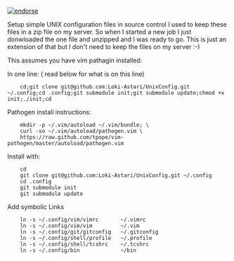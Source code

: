 [![endorse](http://api.coderwall.com/lokiastari/endorsecount.png)](http://coderwall.com/lokiastari)

Setup simple UNIX configuration files in source control
I used to keep these files in a zip file on my server. So when I started a new job I just donwloaded the one file and unzipped and I was ready to go. This is just an extension of that but I don't need to keep the files on my server :-)


This assumes you have vim pathagin installed:

In one line: ( read below for what is on this line)

        cd;git clone git@github.com:Loki-Astari/UnixConfig.git ~/.config;cd .config;git submodule init;git submodule update;chmod +x init;./init;cd

Pathogen install instructions:

        mkdir -p ~/.vim/autoload ~/.vim/bundle; \
        curl -so ~/.vim/autoload/pathogen.vim \
        https://raw.github.com/tpope/vim-pathogen/master/autoload/pathogen.vim

Install with: 

        cd
        git clone git@github.com:Loki-Astari/UnixConfig.git ~/.config
        cd .config
        git submodule init
        git submodule update

Add symbolic Links

        ln -s ~/.config/vim/vimrc       ~/.vimrc
        ln -s ~/.config/vim/vim         ~/.vim
        ln -s ~/.config/git/gitconfig   ~/.gitconfig
        ln -s ~/.config/shell/profile   ~/.profile
        ln -s ~/.config/shell/tcshrc    ~/.tcshrc
        ln -s ~/.config/bin             ~/bin

